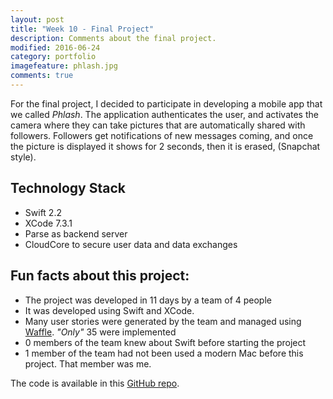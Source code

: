 ```yaml
---
layout: post
title: "Week 10 - Final Project"
description: Comments about the final project.
modified: 2016-06-24
category: portfolio
imagefeature: phlash.jpg
comments: true
---
```


For the final project, I decided to participate in developing a mobile app that we called _Phlash_. The application authenticates the user, and activates the camera where they can take pictures that are automatically shared with followers.  Followers get notifications of new messages coming, and once the picture is displayed it shows for 2 seconds, then it is erased, (Snapchat style).

## Technology Stack

- Swift 2.2
- XCode 7.3.1
- Parse as backend server
- CloudCore to secure user data and data exchanges



## Fun facts about this project:

* The project was developed in 11 days by a team of 4 people
* It was developed using Swift and XCode.
* Many user stories were generated by the team and managed using <a href="https://waffle.io/" target="_blank">Waffle</a>.  _"Only"_ 35 were implemented
* 0 members of the team knew about Swift before starting the project
* 1 member of the team had not been used a modern Mac before this project.  That member was me.


The code is available in this  <a href="https://github.com/tigretoncio/phlash" target="_blank">GitHub repo</a>.
